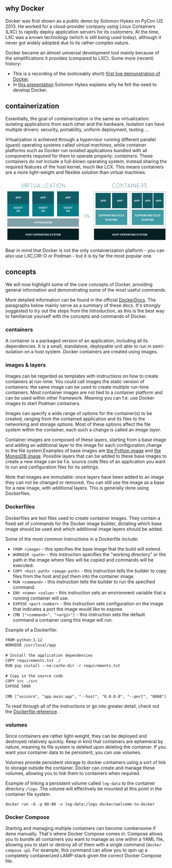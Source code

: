 ## why Docker

Docker was first shown as a public demo by Solomon Hykes on PyCon US 2013. He worked for a cloud-provider company using Linux Containers (LXC) to rapidly deploy application servers for its customers. At the time, LXC was a known technology (which is still being used today), although it never got widely adopted due to its rather complex nature.

Docker became an almost universal development tool mainly because of the simplifications it provides (compared to LXC). Some more (recent) history:
- This is a recording of the (noticeably short) [first live demonstration of Docker](https://youtu.be/wW9CAH9nSLs?si=u3emCPU2JhJ6qhnl).
- In [this presentation](https://youtu.be/3N3n9FzebAA?si=yQeME3UlTj4BS4or) Solomon Hykes explains why he felt the need to develop Docker.

## containerization

Essentially, the goal of containerization is the same as virtualization: isolating applications from each other and the hardware. Isolation can have multiple drivers: security, portability, uniform deployment, testing ...

Vrtualization is achieved through a hypervisor running different parallel (guest) operating systems called *virtual machines*, while container platforms such as Docker run isolated applications bundled with all components required for them to operate properly: *containers*. These containers do *not* include a full-blown operating system, instead sharing the required features of the host kernel, much like LCX. This means containers are a more light-weight and flexible solution than virtual machines.

![Virtualization versus Containerization](assets/virtualization-vs-containers_transparent.png)

Bear in mind that Docker is not the only containerization platform - you can also use LXC,CRI-O or Podman - but it is by far the most popular one.

## concepts

We will now highlight some of the core concepts of Docker, providing general information and demonstrating some of the most useful commands.

More detailed information can be found in the official [DockerDocs](https://docs.docker.com/get-started/docker-overview/). The paragraphs below mainly serve as a summary of these docs. It's strongly suggested to try out the steps from the Introduction, as this is the best way to familiarize yourself with the concepts and commands of Docker.

### containers

A container is a packaged version of an application, including all its dependencies. It is a small, standalone, deployable unit able to run in semi-isolation on a host system. Docker containers are created using images.

### images & layers

Images can be regarded as templates with instructions on how to create containers at run-time. You could call images the static version of containers: the same image can be used to create multiple run-time containers. Most container images are not tied to a container platform and can be used within other framework. Meaning you can f.e. use Docker images to start Podman containers.

Images can specify a wide range of options for the container(s) to be created, ranging from the contained application and its files to the networking and storage options. Most of these options affect the file system within the container, each such a change is called an *image layer*.

Container images are composed of these layers, starting from a base image and adding an additional layer to the image for each configuration change to the file system.Examples of base images are [the Python image](https://hub.docker.com/_/python) and [the MongoDB image](https://hub.docker.com/r/mongodb/mongodb-community-server). Possible layers that can be added to these base images to create a new image can be f.e. source code files of an application you want to run and configuration files for its settings. 

Note that images are immutable: once layers have been added to an image they can not be changed or removed. You can still use the image as a base for a new image, with additional layers. This is generally done using Dockerfiles.

### Dockerfiles

Dockerfiles are text files used to create container images. They contain a fixed set of commands for the Docker image builder, dictating which base image should be used and which additional image layers should be added.

Some of the most common instructions in a Dockerfile include:

- `FROM <image>` - this specifies the base image that the build will extend.
- `WORKDIR <path>` - this instruction specifies the "working directory" or the path in the image where files will be copied and commands will be executed.
- `COPY <host-path> <image-path>` - this instruction tells the builder to copy files from the host and put them into the container image.
- `RUN <command>` - this instruction tells the builder to run the specified command.
- `ENV <name> <value>` - this instruction sets an environment variable that a running container will use.
- `EXPOSE <port-number>` - this instruction sets configuration on the image that indicates a port the image would like to expose.
- `CMD ["<command>", "<arg1>"]` - this instruction sets the default command a container using this image will run.

Example of a Dockerfile:
```console
FROM python:3.12
WORKDIR /usr/local/app

# Install the application dependencies
COPY requirements.txt ./
RUN pip install --no-cache-dir -r requirements.txt

# Copy in the source code
COPY src ./src
EXPOSE 5000

CMD ["uvicorn", "app.main:app", "--host", "0.0.0.0", "--port", "8080"]
```

To read through all of the instructions or go into greater detail, check out the [Dockerfile reference](https://docs.docker.com/engine/reference/builder/).
.

### volumes

Since containers are rather light-weight, they can be deployed and destroyed relatively quickly. Keep in kind that containers are ephemeral by nature, meaning its file system is deleted upon deleting the container. If you want your container data to be persistent, you can use volumes.

Volumes provide persistent storage to docker containers using a sort of link to storage outside the container. Docker can create and manage these volumes, allowing you to link them to containers when required. 

Example of linking a persistent volume called `log-data` to the container directory `/logs`. The volume will effectively be mounted at this point in the container file system.
```console
docker run -d -p 80:80 -v log-data:/logs docker/welcome-to-docker
```

### Docker Compose

Starting and managing multiple containers can become cumbersome if done manually. That's where Docker Compose comes in. Compose allows you to bundle all containers you want to manage as one within a YAML file, allowing you to start or destroy all of them with a single command (`docker compose up`). For example, this command can allow you to spin up a completely containerized LAMP-stack given the correct Docker Compose file.
